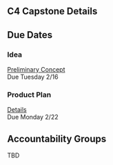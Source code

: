 ## C4 Capstone Details

## Due Dates

### Idea
[Preliminary Concept](../concept.md)  
Due Tuesday 2/16

### Product Plan
[Details](../product-plan.md)  
Due Monday 2/22

## Accountability Groups
TBD
